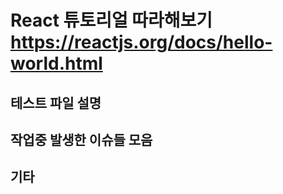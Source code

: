 # React 튜토리얼 따라해보기 https://reactjs.org/docs/hello-world.html

## 테스트 파일 설명

## 작업중 발생한 이슈들 모음

## 기타

